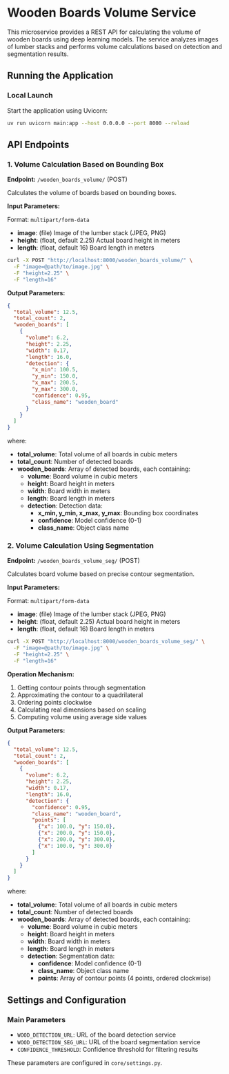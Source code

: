 # Wooden Boards Volume Service

This microservice provides a REST API for calculating the volume of wooden boards using deep learning models. The service analyzes images of lumber stacks and performs volume calculations based on detection and segmentation results.

## Running the Application

### Local Launch

Start the application using Uvicorn:
   ```bash
   uv run uvicorn main:app --host 0.0.0.0 --port 8000 --reload
   ```

## API Endpoints

### 1. Volume Calculation Based on Bounding Box

**Endpoint:** `/wooden_boards_volume/` (POST)

Calculates the volume of boards based on bounding boxes.

**Input Parameters:**

Format: `multipart/form-data`

- **image**: (file) Image of the lumber stack (JPEG, PNG)
- **height**: (float, default 2.25) Actual board height in meters
- **length**: (float, default 16) Board length in meters

```bash
curl -X POST "http://localhost:8000/wooden_boards_volume/" \
  -F "image=@path/to/image.jpg" \
  -F "height=2.25" \
  -F "length=16"
```

**Output Parameters:**

```json
{
  "total_volume": 12.5,
  "total_count": 2,
  "wooden_boards": [
    {
      "volume": 6.2,
      "height": 2.25,
      "width": 0.17,
      "length": 16.0,
      "detection": {
        "x_min": 100.5,
        "y_min": 150.0,
        "x_max": 200.5,
        "y_max": 300.0,
        "confidence": 0.95,
        "class_name": "wooden_board"
      }
    }
  ]
}
```

where:
- **total_volume**: Total volume of all boards in cubic meters
- **total_count**: Number of detected boards
- **wooden_boards**: Array of detected boards, each containing:
  - **volume**: Board volume in cubic meters
  - **height**: Board height in meters
  - **width**: Board width in meters
  - **length**: Board length in meters
  - **detection**: Detection data:
    - **x_min, y_min, x_max, y_max**: Bounding box coordinates
    - **confidence**: Model confidence (0-1)
    - **class_name**: Object class name

### 2. Volume Calculation Using Segmentation

**Endpoint:** `/wooden_boards_volume_seg/` (POST)

Calculates board volume based on precise contour segmentation.

**Input Parameters:**

Format: `multipart/form-data`

- **image**: (file) Image of the lumber stack (JPEG, PNG)
- **height**: (float, default 2.25) Actual board height in meters
- **length**: (float, default 16) Board length in meters

```bash
curl -X POST "http://localhost:8000/wooden_boards_volume_seg/" \
  -F "image=@path/to/image.jpg" \
  -F "height=2.25" \
  -F "length=16"
```

**Operation Mechanism:**
1. Getting contour points through segmentation
2. Approximating the contour to a quadrilateral
3. Ordering points clockwise
4. Calculating real dimensions based on scaling
5. Computing volume using average side values

**Output Parameters:**

```json
{
  "total_volume": 12.5,
  "total_count": 2,
  "wooden_boards": [
    {
      "volume": 6.2,
      "height": 2.25,
      "width": 0.17,
      "length": 16.0,
      "detection": {
        "confidence": 0.95,
        "class_name": "wooden_board",
        "points": [
          {"x": 100.0, "y": 150.0},
          {"x": 200.0, "y": 150.0},
          {"x": 200.0, "y": 300.0},
          {"x": 100.0, "y": 300.0}
        ]
      }
    }
  ]
}
```

where:
- **total_volume**: Total volume of all boards in cubic meters
- **total_count**: Number of detected boards
- **wooden_boards**: Array of detected boards, each containing:
  - **volume**: Board volume in cubic meters
  - **height**: Board height in meters
  - **width**: Board width in meters
  - **length**: Board length in meters
  - **detection**: Segmentation data:
    - **confidence**: Model confidence (0-1)
    - **class_name**: Object class name
    - **points**: Array of contour points (4 points, ordered clockwise)

## Settings and Configuration

### Main Parameters

- `WOOD_DETECTION_URL`: URL of the board detection service
- `WOOD_DETECTION_SEG_URL`: URL of the board segmentation service
- `CONFIDENCE_THRESHOLD`: Confidence threshold for filtering results

These parameters are configured in `core/settings.py`.

